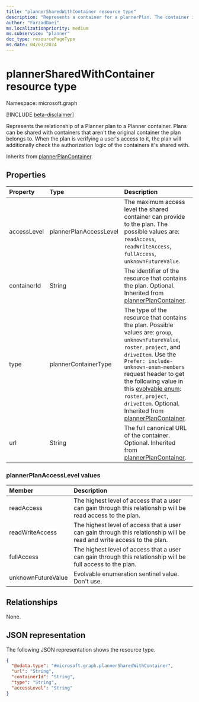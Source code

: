 ```yaml
---
title: "plannerSharedWithContainer resource type"
description: "Represents a container for a plannerPlan. The container is a resource that specifies authorization rules and the lifetime of the plan."
author: "FarzadDaei"
ms.localizationpriority: medium
ms.subservice: "planner"
doc_type: resourcePageType
ms.date: 04/03/2024
---
```


# plannerSharedWithContainer resource type

Namespace: microsoft.graph

[!INCLUDE [beta-disclaimer](../../includes/beta-disclaimer.md)]

Represents the relationship of a Planner plan to a Planner container. Plans can be shared with containers that aren't the original container the plan belongs to. When the plan is verifying a user's access to it, the plan will additionally check the authorization logic of the containers it's shared with.

Inherits from [plannerPlanContainer](plannerplancontainer.md).

## Properties

|Property|Type|Description|
|:-------|:---|:----------|
| accessLevel| plannerPlanAccessLevel | The maximum access level the shared container can provide to the plan. The possible values are: `readAccess`, `readWriteAccess`, `fullAccess`, `unknownFutureValue`. |
| containerId | String | The identifier of the resource that contains the plan. Optional. Inherited from [plannerPlanContainer](plannerplancontainer.md). |
| type | plannerContainerType | The type of the resource that contains the plan. Possible values are: `group`, `unknownFutureValue`, `roster`, `project`, and `driveItem`. Use the `Prefer: include-unknown-enum-members` request header to get the following value in this [evolvable enum](/graph/best-practices-concept#handling-future-members-in-evolvable-enumerations): `roster`, `project`, `driveItem`. Optional. Inherited from [plannerPlanContainer](plannerplancontainer.md). |
| url | String | The full canonical URL of the container. Optional. Inherited from [plannerPlanContainer](plannerplancontainer.md). |

### plannerPlanAccessLevel values

|Member|Description|
|:-----|:----------|
| readAccess | The highest level of access that a user can gain through this relationship will be read access to the plan. |
| readWriteAccess | The highest level of access that a user can gain through this relationship will be read and write access to the plan. |
| fullAccess | The highest level of access that a user can gain through this relationship will be full access to the plan. |
| unknownFutureValue | Evolvable enumeration sentinel value. Don't use. |

## Relationships

None.

## JSON representation

The following JSON representation shows the resource type.
<!-- {
  "blockType": "resource",
  "@odata.type": "microsoft.graph.plannerSharedWithContainer"
}
-->
``` json
{
  "@odata.type": "#microsoft.graph.plannerSharedWithContainer",
  "url": "String",
  "containerId": "String",
  "type": "String",
  "accessLevel": "String"
}
```

